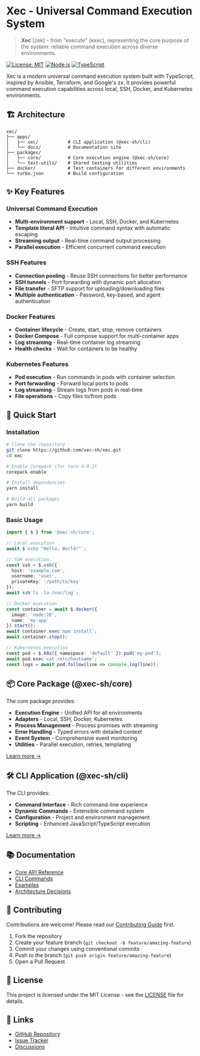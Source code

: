 # Xec - Universal Command Execution System

> **Xec** [zek] - from "execute" (exec), representing the core purpose of the system: reliable command execution across diverse environments.

[![License: MIT](https://img.shields.io/badge/License-MIT-yellow.svg)](https://opensource.org/licenses/MIT)
[![Node.js](https://img.shields.io/badge/node-%3E%3D22-brightgreen)](https://nodejs.org)
[![TypeScript](https://img.shields.io/badge/TypeScript-5.8.3-blue)](https://www.typescriptlang.org/)

Xec is a modern universal command execution system built with TypeScript, inspired by Ansible, Terraform, and Google's zx. It provides powerful command execution capabilities across local, SSH, Docker, and Kubernetes environments.

## 🏗️ Architecture

```
xec/
├── apps/
│   ├── xec/           # CLI application (@xec-sh/cli)
│   └── docs/          # Documentation site
├── packages/
│   ├── core/          # Core execution engine (@xec-sh/core)
│   └── test-utils/    # Shared testing utilities
├── docker/            # Test containers for different environments
└── turbo.json         # Build configuration
```

## ✨ Key Features

### Universal Command Execution
- **Multi-environment support** - Local, SSH, Docker, and Kubernetes
- **Template literal API** - Intuitive command syntax with automatic escaping
- **Streaming output** - Real-time command output processing
- **Parallel execution** - Efficient concurrent command execution

### SSH Features
- **Connection pooling** - Reuse SSH connections for better performance
- **SSH tunnels** - Port forwarding with dynamic port allocation
- **File transfer** - SFTP support for uploading/downloading files
- **Multiple authentication** - Password, key-based, and agent authentication

### Docker Features
- **Container lifecycle** - Create, start, stop, remove containers
- **Docker Compose** - Full compose support for multi-container apps
- **Log streaming** - Real-time container log streaming
- **Health checks** - Wait for containers to be healthy

### Kubernetes Features
- **Pod execution** - Run commands in pods with container selection
- **Port forwarding** - Forward local ports to pods
- **Log streaming** - Stream logs from pods in real-time
- **File operations** - Copy files to/from pods

## 🚀 Quick Start

### Installation

```bash
# Clone the repository
git clone https://github.com/xec-sh/xec.git
cd xec

# Enable Corepack (for Yarn 4.9.2)
corepack enable

# Install dependencies
yarn install

# Build all packages
yarn build
```

### Basic Usage

```typescript
import { $ } from '@xec-sh/core';

// Local execution
await $`echo "Hello, World!"`;

// SSH execution
const ssh = $.ssh({
  host: 'example.com',
  username: 'user',
  privateKey: '/path/to/key'
});
await ssh`ls -la /var/log`;

// Docker execution
const container = await $.docker({
  image: 'node:20',
  name: 'my-app'
}).start();
await container.exec`npm install`;
await container.stop();

// Kubernetes execution
const pod = $.k8s({ namespace: 'default' }).pod('my-pod');
await pod.exec`cat /etc/hostname`;
const logs = await pod.follow(line => console.log(line));
```

## 📦 Core Package (@xec-sh/core)

The core package provides:

- **Execution Engine** - Unified API for all environments
- **Adapters** - Local, SSH, Docker, Kubernetes
- **Process Management** - Process promises with streaming
- **Error Handling** - Typed errors with detailed context
- **Event System** - Comprehensive event monitoring
- **Utilities** - Parallel execution, retries, templating

[Learn more →](packages/core/README.md)

## 🛠️ CLI Application (@xec-sh/cli)

The CLI provides:

- **Command Interface** - Rich command-line experience
- **Dynamic Commands** - Extensible command system
- **Configuration** - Project and environment management
- **Scripting** - Enhanced JavaScript/TypeScript execution

[Learn more →](apps/xec/README.md)

## 📚 Documentation

- [Core API Reference](packages/core/docs/API.md)
- [CLI Commands](apps/xec/docs/COMMANDS.md)
- [Examples](packages/core/examples/)
- [Architecture Decisions](docs/architecture/)

## 🤝 Contributing

Contributions are welcome! Please read our [Contributing Guide](CONTRIBUTING.md) first.

1. Fork the repository
2. Create your feature branch (`git checkout -b feature/amazing-feature`)
3. Commit your changes using conventional commits
4. Push to the branch (`git push origin feature/amazing-feature`)
5. Open a Pull Request

## 📄 License

This project is licensed under the MIT License - see the [LICENSE](LICENSE) file for details.

## 🔗 Links

- [GitHub Repository](https://github.com/xec-sh/xec)
- [Issue Tracker](https://github.com/xec-sh/xec/issues)
- [Discussions](https://github.com/xec-sh/xec/discussions)